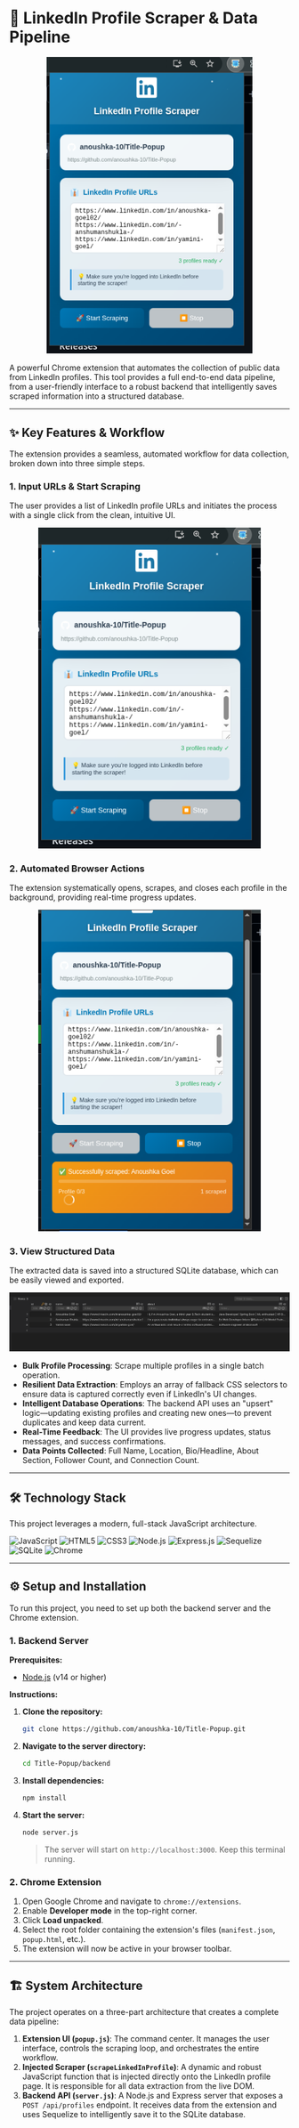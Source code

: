 # 🚀 LinkedIn Profile Scraper & Data Pipeline

<p align="center">
  <img src="https://raw.githubusercontent.com/anoushka-10/Title-Popup/main/images/image1.png" alt="Extension UI" width="370"/>
</p>

A powerful Chrome extension that automates the collection of public data from LinkedIn profiles. This tool provides a full end-to-end data pipeline, from a user-friendly interface to a robust backend that intelligently saves scraped information into a structured database.

---

## ✨ Key Features & Workflow

The extension provides a seamless, automated workflow for data collection, broken down into three simple steps.

### 1. Input URLs & Start Scraping
The user provides a list of LinkedIn profile URLs and initiates the process with a single click from the clean, intuitive UI.

<p align="center">
  <img src="https://raw.githubusercontent.com/anoushka-10/Title-Popup/main/images/image1.png" alt="Extension UI" width="400"/>
</p>

### 2. Automated Browser Actions
The extension systematically opens, scrapes, and closes each profile in the background, providing real-time progress updates.

<p align="center">
  <img src="https://raw.githubusercontent.com/anoushka-10/Title-Popup/main/images/image3.png" alt="Running Extension" width="400"/>
</p>

### 3. View Structured Data
The extracted data is saved into a structured SQLite database, which can be easily viewed and exported.

<p align="center">
  <img src="https://raw.githubusercontent.com/anoushka-10/Title-Popup/main/images/image2.png" alt="Database View" width="600"/>
</p>

-   **Bulk Profile Processing**: Scrape multiple profiles in a single batch operation.
-   **Resilient Data Extraction**: Employs an array of fallback CSS selectors to ensure data is captured correctly even if LinkedIn's UI changes.
-   **Intelligent Database Operations**: The backend API uses an "upsert" logic—updating existing profiles and creating new ones—to prevent duplicates and keep data current.
-   **Real-Time Feedback**: The UI provides live progress updates, status messages, and success confirmations.
-   **Data Points Collected**: Full Name, Location, Bio/Headline, About Section, Follower Count, and Connection Count.

---

## 🛠️ Technology Stack

This project leverages a modern, full-stack JavaScript architecture.

<p align="left">
  <img src="https://img.shields.io/badge/JavaScript-F7DF1E?style=for-the-badge&logo=javascript&logoColor=black" alt="JavaScript"/>
  <img src="https://img.shields.io/badge/HTML5-E34F26?style=for-the-badge&logo=html5&logoColor=white" alt="HTML5"/>
  <img src="https://img.shields.io/badge/CSS3-1572B6?style=for-the-badge&logo=css3&logoColor=white" alt="CSS3"/>
  <img src="https://img.shields.io/badge/Node.js-339933?style=for-the-badge&logo=nodedotjs&logoColor=white" alt="Node.js"/>
  <img src="https://img.shields.io/badge/Express.js-000000?style=for-the-badge&logo=express&logoColor=white" alt="Express.js"/>
  <img src="https://img.shields.io/badge/Sequelize-52B0E7?style=for-the-badge&logo=sequelize&logoColor=white" alt="Sequelize"/>
  <img src="https://img.shields.io/badge/SQLite-003B57?style=for-the-badge&logo=sqlite&logoColor=white" alt="SQLite"/>
  <img src="https://img.shields.io/badge/Google%20Chrome-4285F4?style=for-the-badge&logo=googlechrome&logoColor=white" alt="Chrome"/>
</p>

---

## ⚙️ Setup and Installation

To run this project, you need to set up both the backend server and the Chrome extension.

### 1. Backend Server

**Prerequisites:**
-   [Node.js](https://nodejs.org/) (v14 or higher)

**Instructions:**
1.  **Clone the repository:**
    ```bash
    git clone https://github.com/anoushka-10/Title-Popup.git
    ```
2.  **Navigate to the server directory:**
    ```bash
    cd Title-Popup/backend 
    ```
3.  **Install dependencies:**
    ```bash
    npm install
    ```
4.  **Start the server:**
    ```bash
    node server.js
    ```
    > The server will start on `http://localhost:3000`. Keep this terminal running.

### 2. Chrome Extension

1.  Open Google Chrome and navigate to `chrome://extensions`.
2.  Enable **Developer mode** in the top-right corner.
3.  Click **Load unpacked**.
4.  Select the root folder containing the extension's files (`manifest.json`, `popup.html`, etc.).
5.  The extension will now be active in your browser toolbar.

---

## 🏗️ System Architecture

The project operates on a three-part architecture that creates a complete data pipeline:

1.  **Extension UI (`popup.js`)**: The command center. It manages the user interface, controls the scraping loop, and orchestrates the entire workflow.
2.  **Injected Scraper (`scrapeLinkedInProfile`)**: A dynamic and robust JavaScript function that is injected directly onto the LinkedIn profile page. It is responsible for all data extraction from the live DOM.
3.  **Backend API (`server.js`)**: A Node.js and Express server that exposes a `POST /api/profiles` endpoint. It receives data from the extension and uses Sequelize to intelligently save it to the SQLite database.
